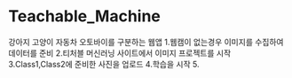 # Teachable_Machine
강아지 고양이 자동차 오토바이를 구분하는 웹앱
1.웹캠이 없는경우 이미지를 수집하여 데이터를 준비
2.티처블 머신러닝 사이트에서 이미지 프로젝트를 시작
3.Class1,Class2에 준비한 사진을 업로드
4.학습을 시작
5.

